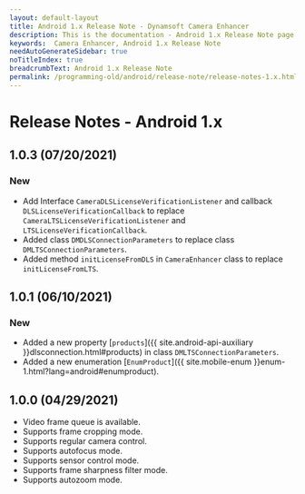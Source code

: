 ```yaml
---
layout: default-layout
title: Android 1.x Release Note - Dynamsoft Camera Enhancer
description: This is the documentation - Android 1.x Release Note page of Dynamsoft Camera Enhancer.
keywords:  Camera Enhancer, Android 1.x Release Note
needAutoGenerateSidebar: true
noTitleIndex: true
breadcrumbText: Android 1.x Release Note
permalink: /programming-old/android/release-note/release-notes-1.x.html
---
```


# Release Notes - Android 1.x

## 1.0.3 (07/20/2021)

### New

- Add Interface `CameraDLSLicenseVerificationListener` and callback `DLSLicenseVerificationCallback` to replace `CameraLTSLicenseVerificationListener` and `LTSLicenseVerificationCallback`.
- Added class `DMDLSConnectionParameters` to replace class `DMLTSConnectionParameters`.
- Added method `initLicenseFromDLS` in `CameraEnhancer` class to replace `initLicenseFromLTS`.

## 1.0.1 (06/10/2021)

### New

- Added a new property [`products`]({{ site.android-api-auxiliary }}dlsconnection.html#products) in class `DMLTSConnectionParameters`.
- Added a new enumeration [`EnumProduct`]({{ site.mobile-enum }}enum-1.html?lang=android#enumproduct).

## 1.0.0 (04/29/2021)

- Video frame queue is available.
- Supports frame cropping mode.
- Supports regular camera control.
- Supports autofocus mode.
- Supports sensor control mode.
- Supports frame sharpness filter mode.
- Supports autozoom mode.
